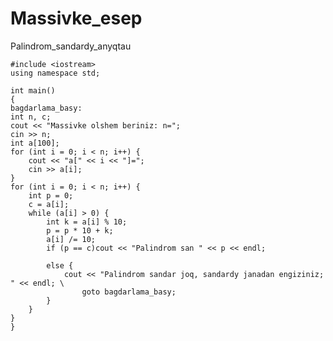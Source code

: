 # Massivke_esep
Palindrom_sandardy_anyqtau

    #include <iostream>
    using namespace std;

    int main()
    {
    bagdarlama_basy:
    int n, c;
    cout << "Massivke olshem beriniz: n=";
    cin >> n;
    int a[100];
    for (int i = 0; i < n; i++) {
        cout << "a[" << i << "]=";
        cin >> a[i];
    }
    for (int i = 0; i < n; i++) {
        int p = 0;
        c = a[i];
        while (a[i] > 0) {
            int k = a[i] % 10;
            p = p * 10 + k;
            a[i] /= 10;
            if (p == c)cout << "Palindrom san " << p << endl;

            else {
                cout << "Palindrom sandar joq, sandardy janadan engiziniz; " << endl; \
                    goto bagdarlama_basy;
            }
        }
    }
    }

